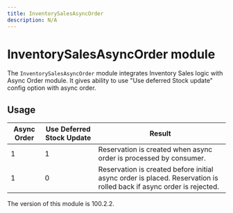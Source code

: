 ```yaml
---
title: InventorySalesAsyncOrder
description: N/A
---
```


# InventorySalesAsyncOrder module

The `InventorySalesAsyncOrder` module integrates Inventory Sales logic with Async Order module.
It gives ability to use "Use deferred Stock update" config option with async order.

## Usage

| Async Order | Use Deferred Stock Update | Result                                                                                                              |
|-------------|---------------------------|---------------------------------------------------------------------------------------------------------------------|
| 1           | 1                         | Reservation is created when async order is processed by consumer.                                                   |
| 1           | 0                         | Reservation is created before initial async order is placed. Reservation is rolled back if async order is rejected. |

<InlineAlert slots="text" />
The version of this module is 100.2.2.

